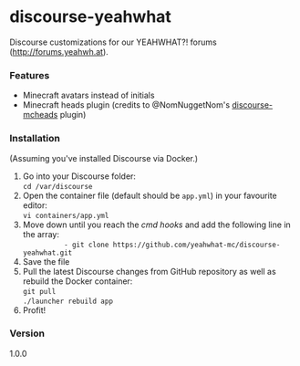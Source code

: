 discourse-yeahwhat
=========================

Discourse customizations for our YEAHWHAT?! forums (http://forums.yeahwh.at). 

### Features

* Minecraft avatars instead of initials
* Minecraft heads plugin (credits to @NomNuggetNom's [discourse-mcheads](https://github.com/NomNuggetNom/discourse-mcheads) plugin)

### Installation

(Assuming you've installed Discourse via Docker.)

1. Go into your Discourse folder:  
  `cd /var/discourse`
1. Open the container file (default should be `app.yml`) in your favourite editor:  
  `vi containers/app.yml`
1. Move down until you reach the _cmd hooks_ and add the following line in the array:  
  `          - git clone https://github.com/yeahwhat-mc/discourse-yeahwhat.git`
1. Save the file
1. Pull the latest Discourse changes from GitHub repository as well as rebuild the Docker container:  
  `git pull`  
  `./launcher rebuild app`
1. Profit!

### Version

1.0.0
